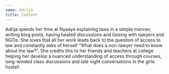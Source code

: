 ```yaml
---
name: Adrija
title: Content
---
```


Adrija spends her time at Nyaaya explaining laws in a simple manner, writing blog posts, having heated discussions and liaising with lawyers and NGOs. She loves that all her work leads back to the question of access to law and constantly asks of herself “What does a non-lawyer need to know about the law?”. She credits this to her friends and teachers at college helping her develop a nuanced understanding of access through courses, long-winded class discussions and late night conversations in the girls hostel!
